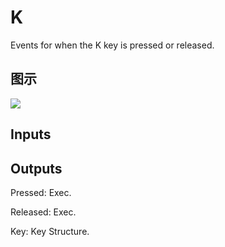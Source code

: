 # K

Events for when the K key is pressed or released.

## 图示

![]($-20221218-19255786.png)

## Inputs

## Outputs

Pressed: Exec.

Released: Exec.

Key: Key Structure.

